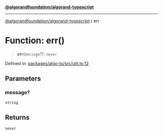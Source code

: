 [**@algorandfoundation/algorand-typescript**](../README.md)

***

[@algorandfoundation/algorand-typescript](../README.md) / err

# Function: err()

> **err**(`message`?): `never`

Defined in: [packages/algo-ts/src/util.ts:12](https://github.com/algorandfoundation/puya-ts/blob/89ee9cf9a58d93e3ffbb727cfadf537835799a71/packages/algo-ts/src/util.ts#L12)

## Parameters

### message?

`string`

## Returns

`never`
